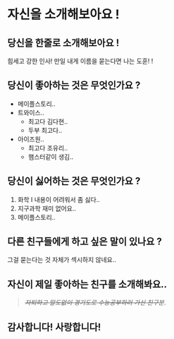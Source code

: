 # 자신을 소개해보아요 !
## 당신을 한줄로 소개해보아요 !
힘세고 강한 인사! 만일 내게 이름을 묻는다면 나는 도훈! !
## 당신이 좋아하는 것은 무엇인가요 ?
- 메이플스토리..
- 트와이스..
    - 최고다 김다현..
    - 두부 최고다..
- 아이즈원..
    - 최고다 조유리..
    - 햄스터같이 생김..
## 당신이 싫어하는 것은 무엇인가요 ?
1. 화학 I 내용이 어려워서 좀 싫다..
2. 지구과학 재미 없어요..
3. 메이플스토리..
## 다른 친구들에게 하고 싶은 말이 있나요 ?
그걸 묻는다는 것 자체가 섹시하지 않네요..
## 자신이 제일 좋아하는 친구를 소개해봐요..
> ~~_자퇴하고 말도없이 경기도로 수능공부하러 가신 친구분_~~.
## 감사합니다! 사랑합니다!
